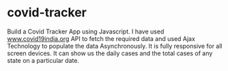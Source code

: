 # covid-tracker

Build a Covid Tracker App using Javascript. I have used www.covid19india.org API to fetch the required data and used Ajax Technology to populate the data Asynchronously. It is fully responsive for all screen devices. It can show us the daily cases and the total cases of any state on a particular date.
